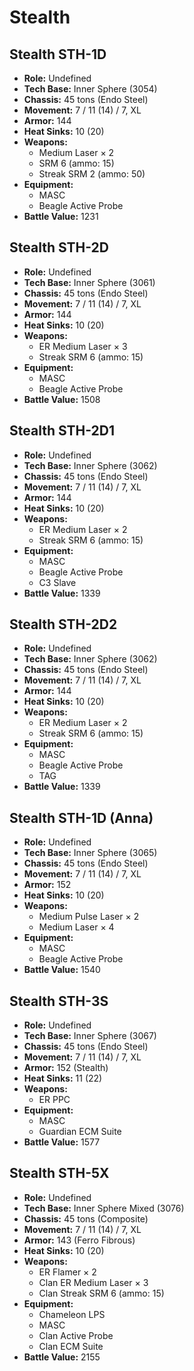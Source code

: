 # Stealth
## Stealth STH-1D
- **Role:** Undefined
- **Tech Base:** Inner Sphere (3054)
- **Chassis:** 45 tons (Endo Steel)
- **Movement:** 7 / 11 (14) / 7, XL
- **Armor:** 144
- **Heat Sinks:** 10 (20)
- **Weapons:**
  - Medium Laser × 2
  - SRM 6 (ammo: 15)
  - Streak SRM 2 (ammo: 50)
- **Equipment:**
  - MASC
  - Beagle Active Probe
- **Battle Value:** 1231

## Stealth STH-2D
- **Role:** Undefined
- **Tech Base:** Inner Sphere (3061)
- **Chassis:** 45 tons (Endo Steel)
- **Movement:** 7 / 11 (14) / 7, XL
- **Armor:** 144
- **Heat Sinks:** 10 (20)
- **Weapons:**
  - ER Medium Laser × 3
  - Streak SRM 6 (ammo: 15)
- **Equipment:**
  - MASC
  - Beagle Active Probe
- **Battle Value:** 1508

## Stealth STH-2D1
- **Role:** Undefined
- **Tech Base:** Inner Sphere (3062)
- **Chassis:** 45 tons (Endo Steel)
- **Movement:** 7 / 11 (14) / 7, XL
- **Armor:** 144
- **Heat Sinks:** 10 (20)
- **Weapons:**
  - ER Medium Laser × 2
  - Streak SRM 6 (ammo: 15)
- **Equipment:**
  - MASC
  - Beagle Active Probe
  - C3 Slave
- **Battle Value:** 1339

## Stealth STH-2D2
- **Role:** Undefined
- **Tech Base:** Inner Sphere (3062)
- **Chassis:** 45 tons (Endo Steel)
- **Movement:** 7 / 11 (14) / 7, XL
- **Armor:** 144
- **Heat Sinks:** 10 (20)
- **Weapons:**
  - ER Medium Laser × 2
  - Streak SRM 6 (ammo: 15)
- **Equipment:**
  - MASC
  - Beagle Active Probe
  - TAG
- **Battle Value:** 1339

## Stealth STH-1D (Anna)
- **Role:** Undefined
- **Tech Base:** Inner Sphere (3065)
- **Chassis:** 45 tons (Endo Steel)
- **Movement:** 7 / 11 (14) / 7, XL
- **Armor:** 152
- **Heat Sinks:** 10 (20)
- **Weapons:**
  - Medium Pulse Laser × 2
  - Medium Laser × 4
- **Equipment:**
  - MASC
  - Beagle Active Probe
- **Battle Value:** 1540

## Stealth STH-3S
- **Role:** Undefined
- **Tech Base:** Inner Sphere (3067)
- **Chassis:** 45 tons (Endo Steel)
- **Movement:** 7 / 11 (14) / 7, XL
- **Armor:** 152 (Stealth)
- **Heat Sinks:** 11 (22)
- **Weapons:**
  - ER PPC
- **Equipment:**
  - MASC
  - Guardian ECM Suite
- **Battle Value:** 1577

## Stealth STH-5X
- **Role:** Undefined
- **Tech Base:** Inner Sphere Mixed (3076)
- **Chassis:** 45 tons (Composite)
- **Movement:** 7 / 11 (14) / 7, XL
- **Armor:** 143 (Ferro Fibrous)
- **Heat Sinks:** 10 (20)
- **Weapons:**
  - ER Flamer × 2
  - Clan ER Medium Laser × 3
  - Clan Streak SRM 6 (ammo: 15)
- **Equipment:**
  - Chameleon LPS
  - MASC
  - Clan Active Probe
  - Clan ECM Suite
- **Battle Value:** 2155

